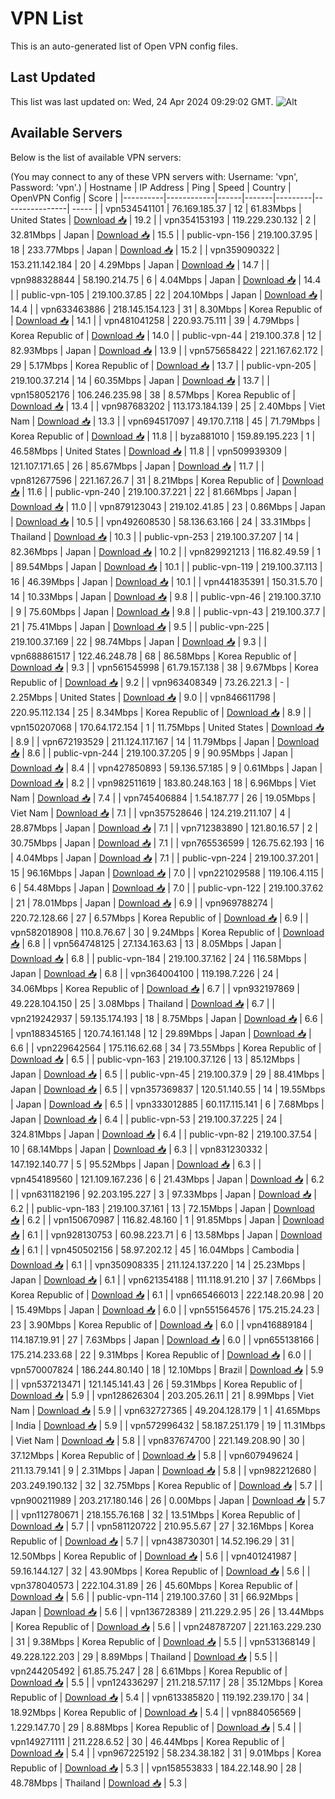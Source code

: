 # VPN List

This is an auto-generated list of Open VPN config files.

## Last Updated

This list was last updated on: Wed, 24 Apr 2024 09:29:02 GMT.
![Alt](https://repobeats.axiom.co/api/embed/186b98318ef1479477931607c1ad7d823f12451f.svg "Repobeats analytics image")

## Available Servers

Below is the list of available VPN servers:

(You may connect to any of these VPN servers with: Username: 'vpn', Password: 'vpn'.)
| Hostname | IP Address | Ping | Speed | Country | OpenVPN Config | Score |
|----------|------------|------|-------|---------|----------------| ----- |
| vpn534541101 | 76.169.185.37 | 12 | 61.83Mbps | United States | [Download 📥](./configs/server_0_US.ovpn) | 19.2 |
| vpn354153193 | 119.229.230.132 | 2 | 32.81Mbps | Japan | [Download 📥](./configs/server_1_JP.ovpn) | 15.5 |
| public-vpn-156 | 219.100.37.95 | 18 | 233.77Mbps | Japan | [Download 📥](./configs/server_2_JP.ovpn) | 15.2 |
| vpn359090322 | 153.211.142.184 | 20 | 4.29Mbps | Japan | [Download 📥](./configs/server_3_JP.ovpn) | 14.7 |
| vpn988328844 | 58.190.214.75 | 6 | 4.04Mbps | Japan | [Download 📥](./configs/server_4_JP.ovpn) | 14.4 |
| public-vpn-105 | 219.100.37.85 | 22 | 204.10Mbps | Japan | [Download 📥](./configs/server_5_JP.ovpn) | 14.4 |
| vpn633463886 | 218.145.154.123 | 31 | 8.30Mbps | Korea Republic of | [Download 📥](./configs/server_6_KR.ovpn) | 14.1 |
| vpn481041258 | 220.93.75.111 | 39 | 4.79Mbps | Korea Republic of | [Download 📥](./configs/server_7_KR.ovpn) | 14.0 |
| public-vpn-44 | 219.100.37.8 | 12 | 82.93Mbps | Japan | [Download 📥](./configs/server_8_JP.ovpn) | 13.9 |
| vpn575658422 | 221.167.62.172 | 29 | 5.17Mbps | Korea Republic of | [Download 📥](./configs/server_9_KR.ovpn) | 13.7 |
| public-vpn-205 | 219.100.37.214 | 14 | 60.35Mbps | Japan | [Download 📥](./configs/server_10_JP.ovpn) | 13.7 |
| vpn158052176 | 106.246.235.98 | 38 | 8.57Mbps | Korea Republic of | [Download 📥](./configs/server_11_KR.ovpn) | 13.4 |
| vpn987683202 | 113.173.184.139 | 25 | 2.40Mbps | Viet Nam | [Download 📥](./configs/server_12_VN.ovpn) | 13.3 |
| vpn694517097 | 49.170.7.118 | 45 | 71.79Mbps | Korea Republic of | [Download 📥](./configs/server_13_KR.ovpn) | 11.8 |
| byza881010 | 159.89.195.223 | 1 | 46.58Mbps | United States | [Download 📥](./configs/server_14_US.ovpn) | 11.8 |
| vpn509939309 | 121.107.171.65 | 26 | 85.67Mbps | Japan | [Download 📥](./configs/server_15_JP.ovpn) | 11.7 |
| vpn812677596 | 221.167.26.7 | 31 | 8.21Mbps | Korea Republic of | [Download 📥](./configs/server_16_KR.ovpn) | 11.6 |
| public-vpn-240 | 219.100.37.221 | 22 | 81.66Mbps | Japan | [Download 📥](./configs/server_17_JP.ovpn) | 11.0 |
| vpn879123043 | 219.102.41.85 | 23 | 0.86Mbps | Japan | [Download 📥](./configs/server_18_JP.ovpn) | 10.5 |
| vpn492608530 | 58.136.63.166 | 24 | 33.31Mbps | Thailand | [Download 📥](./configs/server_19_TH.ovpn) | 10.3 |
| public-vpn-253 | 219.100.37.207 | 14 | 82.36Mbps | Japan | [Download 📥](./configs/server_20_JP.ovpn) | 10.2 |
| vpn829921213 | 116.82.49.59 | 1 | 89.54Mbps | Japan | [Download 📥](./configs/server_21_JP.ovpn) | 10.1 |
| public-vpn-119 | 219.100.37.113 | 16 | 46.39Mbps | Japan | [Download 📥](./configs/server_22_JP.ovpn) | 10.1 |
| vpn441835391 | 150.31.5.70 | 14 | 10.33Mbps | Japan | [Download 📥](./configs/server_23_JP.ovpn) | 9.8 |
| public-vpn-46 | 219.100.37.10 | 9 | 75.60Mbps | Japan | [Download 📥](./configs/server_24_JP.ovpn) | 9.8 |
| public-vpn-43 | 219.100.37.7 | 21 | 75.41Mbps | Japan | [Download 📥](./configs/server_25_JP.ovpn) | 9.5 |
| public-vpn-225 | 219.100.37.169 | 22 | 98.74Mbps | Japan | [Download 📥](./configs/server_26_JP.ovpn) | 9.3 |
| vpn688861517 | 122.46.248.78 | 68 | 86.58Mbps | Korea Republic of | [Download 📥](./configs/server_27_KR.ovpn) | 9.3 |
| vpn561545998 | 61.79.157.138 | 38 | 9.67Mbps | Korea Republic of | [Download 📥](./configs/server_28_KR.ovpn) | 9.2 |
| vpn963408349 | 73.26.221.3 | - | 2.25Mbps | United States | [Download 📥](./configs/server_29_US.ovpn) | 9.0 |
| vpn846611798 | 220.95.112.134 | 25 | 8.34Mbps | Korea Republic of | [Download 📥](./configs/server_30_KR.ovpn) | 8.9 |
| vpn150207068 | 170.64.172.154 | 1 | 11.75Mbps | United States | [Download 📥](./configs/server_31_US.ovpn) | 8.9 |
| vpn672193529 | 211.124.117.167 | 14 | 11.79Mbps | Japan | [Download 📥](./configs/server_32_JP.ovpn) | 8.6 |
| public-vpn-244 | 219.100.37.205 | 9 | 90.95Mbps | Japan | [Download 📥](./configs/server_33_JP.ovpn) | 8.4 |
| vpn427850893 | 59.136.57.185 | 9 | 0.61Mbps | Japan | [Download 📥](./configs/server_34_JP.ovpn) | 8.2 |
| vpn982511619 | 183.80.248.163 | 18 | 6.96Mbps | Viet Nam | [Download 📥](./configs/server_35_VN.ovpn) | 7.4 |
| vpn745406884 | 1.54.187.77 | 26 | 19.05Mbps | Viet Nam | [Download 📥](./configs/server_36_VN.ovpn) | 7.1 |
| vpn357528646 | 124.219.211.107 | 4 | 28.87Mbps | Japan | [Download 📥](./configs/server_37_JP.ovpn) | 7.1 |
| vpn712383890 | 121.80.16.57 | 2 | 30.75Mbps | Japan | [Download 📥](./configs/server_38_JP.ovpn) | 7.1 |
| vpn765536599 | 126.75.62.193 | 16 | 4.04Mbps | Japan | [Download 📥](./configs/server_39_JP.ovpn) | 7.1 |
| public-vpn-224 | 219.100.37.201 | 15 | 96.16Mbps | Japan | [Download 📥](./configs/server_40_JP.ovpn) | 7.0 |
| vpn221029588 | 119.106.4.115 | 6 | 54.48Mbps | Japan | [Download 📥](./configs/server_41_JP.ovpn) | 7.0 |
| public-vpn-122 | 219.100.37.62 | 21 | 78.01Mbps | Japan | [Download 📥](./configs/server_42_JP.ovpn) | 6.9 |
| vpn969788274 | 220.72.128.66 | 27 | 6.57Mbps | Korea Republic of | [Download 📥](./configs/server_43_KR.ovpn) | 6.9 |
| vpn582018908 | 110.8.76.67 | 30 | 9.24Mbps | Korea Republic of | [Download 📥](./configs/server_44_KR.ovpn) | 6.8 |
| vpn564748125 | 27.134.163.63 | 13 | 8.05Mbps | Japan | [Download 📥](./configs/server_45_JP.ovpn) | 6.8 |
| public-vpn-184 | 219.100.37.162 | 24 | 116.58Mbps | Japan | [Download 📥](./configs/server_46_JP.ovpn) | 6.8 |
| vpn364004100 | 119.198.7.226 | 24 | 34.06Mbps | Korea Republic of | [Download 📥](./configs/server_47_KR.ovpn) | 6.7 |
| vpn932197869 | 49.228.104.150 | 25 | 3.08Mbps | Thailand | [Download 📥](./configs/server_48_TH.ovpn) | 6.7 |
| vpn219242937 | 59.135.174.193 | 18 | 8.75Mbps | Japan | [Download 📥](./configs/server_49_JP.ovpn) | 6.6 |
| vpn188345165 | 120.74.161.148 | 12 | 29.89Mbps | Japan | [Download 📥](./configs/server_50_JP.ovpn) | 6.6 |
| vpn229642564 | 175.116.62.68 | 34 | 73.55Mbps | Korea Republic of | [Download 📥](./configs/server_51_KR.ovpn) | 6.5 |
| public-vpn-163 | 219.100.37.126 | 13 | 85.12Mbps | Japan | [Download 📥](./configs/server_52_JP.ovpn) | 6.5 |
| public-vpn-45 | 219.100.37.9 | 29 | 88.41Mbps | Japan | [Download 📥](./configs/server_53_JP.ovpn) | 6.5 |
| vpn357369837 | 120.51.140.55 | 14 | 19.55Mbps | Japan | [Download 📥](./configs/server_54_JP.ovpn) | 6.5 |
| vpn333012885 | 60.117.115.141 | 6 | 7.68Mbps | Japan | [Download 📥](./configs/server_55_JP.ovpn) | 6.4 |
| public-vpn-53 | 219.100.37.225 | 24 | 324.81Mbps | Japan | [Download 📥](./configs/server_56_JP.ovpn) | 6.4 |
| public-vpn-82 | 219.100.37.54 | 10 | 68.14Mbps | Japan | [Download 📥](./configs/server_57_JP.ovpn) | 6.3 |
| vpn831230332 | 147.192.140.77 | 5 | 95.52Mbps | Japan | [Download 📥](./configs/server_58_JP.ovpn) | 6.3 |
| vpn454189560 | 121.109.167.236 | 6 | 21.43Mbps | Japan | [Download 📥](./configs/server_59_JP.ovpn) | 6.2 |
| vpn631182196 | 92.203.195.227 | 3 | 97.33Mbps | Japan | [Download 📥](./configs/server_60_JP.ovpn) | 6.2 |
| public-vpn-183 | 219.100.37.161 | 13 | 72.15Mbps | Japan | [Download 📥](./configs/server_61_JP.ovpn) | 6.2 |
| vpn150670987 | 116.82.48.160 | 1 | 91.85Mbps | Japan | [Download 📥](./configs/server_62_JP.ovpn) | 6.1 |
| vpn928130753 | 60.98.223.71 | 6 | 13.58Mbps | Japan | [Download 📥](./configs/server_63_JP.ovpn) | 6.1 |
| vpn450502156 | 58.97.202.12 | 45 | 16.04Mbps | Cambodia | [Download 📥](./configs/server_64_KH.ovpn) | 6.1 |
| vpn350908335 | 211.124.137.220 | 14 | 25.23Mbps | Japan | [Download 📥](./configs/server_65_JP.ovpn) | 6.1 |
| vpn621354188 | 111.118.91.210 | 37 | 7.66Mbps | Korea Republic of | [Download 📥](./configs/server_66_KR.ovpn) | 6.1 |
| vpn665466013 | 222.148.20.98 | 20 | 15.49Mbps | Japan | [Download 📥](./configs/server_67_JP.ovpn) | 6.0 |
| vpn551564576 | 175.215.24.23 | 23 | 3.90Mbps | Korea Republic of | [Download 📥](./configs/server_68_KR.ovpn) | 6.0 |
| vpn416889184 | 114.187.19.91 | 27 | 7.63Mbps | Japan | [Download 📥](./configs/server_69_JP.ovpn) | 6.0 |
| vpn655138166 | 175.214.233.68 | 22 | 9.31Mbps | Korea Republic of | [Download 📥](./configs/server_70_KR.ovpn) | 6.0 |
| vpn570007824 | 186.244.80.140 | 18 | 12.10Mbps | Brazil | [Download 📥](./configs/server_71_BR.ovpn) | 5.9 |
| vpn537213471 | 121.145.141.43 | 26 | 59.31Mbps | Korea Republic of | [Download 📥](./configs/server_72_KR.ovpn) | 5.9 |
| vpn128626304 | 203.205.26.11 | 21 | 8.99Mbps | Viet Nam | [Download 📥](./configs/server_73_VN.ovpn) | 5.9 |
| vpn632727365 | 49.204.128.179 | 1 | 41.65Mbps | India | [Download 📥](./configs/server_74_IN.ovpn) | 5.9 |
| vpn572996432 | 58.187.251.179 | 19 | 11.31Mbps | Viet Nam | [Download 📥](./configs/server_75_VN.ovpn) | 5.8 |
| vpn837674700 | 221.149.208.90 | 30 | 37.12Mbps | Korea Republic of | [Download 📥](./configs/server_76_KR.ovpn) | 5.8 |
| vpn607949624 | 211.13.79.141 | 9 | 2.31Mbps | Japan | [Download 📥](./configs/server_77_JP.ovpn) | 5.8 |
| vpn982212680 | 203.249.190.132 | 32 | 32.75Mbps | Korea Republic of | [Download 📥](./configs/server_78_KR.ovpn) | 5.7 |
| vpn900211989 | 203.217.180.146 | 26 | 0.00Mbps | Japan | [Download 📥](./configs/server_79_JP.ovpn) | 5.7 |
| vpn112780671 | 218.155.76.168 | 32 | 13.51Mbps | Korea Republic of | [Download 📥](./configs/server_80_KR.ovpn) | 5.7 |
| vpn581120722 | 210.95.5.67 | 27 | 32.16Mbps | Korea Republic of | [Download 📥](./configs/server_81_KR.ovpn) | 5.7 |
| vpn438730301 | 14.52.196.29 | 31 | 12.50Mbps | Korea Republic of | [Download 📥](./configs/server_82_KR.ovpn) | 5.6 |
| vpn401241987 | 59.16.144.127 | 32 | 43.90Mbps | Korea Republic of | [Download 📥](./configs/server_83_KR.ovpn) | 5.6 |
| vpn378040573 | 222.104.31.89 | 26 | 45.60Mbps | Korea Republic of | [Download 📥](./configs/server_84_KR.ovpn) | 5.6 |
| public-vpn-114 | 219.100.37.60 | 31 | 66.92Mbps | Japan | [Download 📥](./configs/server_85_JP.ovpn) | 5.6 |
| vpn136728389 | 211.229.2.95 | 26 | 13.44Mbps | Korea Republic of | [Download 📥](./configs/server_86_KR.ovpn) | 5.6 |
| vpn248787207 | 221.163.229.230 | 31 | 9.38Mbps | Korea Republic of | [Download 📥](./configs/server_87_KR.ovpn) | 5.5 |
| vpn531368149 | 49.228.122.203 | 29 | 8.89Mbps | Thailand | [Download 📥](./configs/server_88_TH.ovpn) | 5.5 |
| vpn244205492 | 61.85.75.247 | 28 | 6.61Mbps | Korea Republic of | [Download 📥](./configs/server_89_KR.ovpn) | 5.5 |
| vpn124336297 | 211.218.57.117 | 28 | 35.12Mbps | Korea Republic of | [Download 📥](./configs/server_90_KR.ovpn) | 5.4 |
| vpn613385820 | 119.192.239.170 | 34 | 18.92Mbps | Korea Republic of | [Download 📥](./configs/server_91_KR.ovpn) | 5.4 |
| vpn884056569 | 1.229.147.70 | 29 | 8.88Mbps | Korea Republic of | [Download 📥](./configs/server_92_KR.ovpn) | 5.4 |
| vpn149271111 | 211.228.6.52 | 30 | 46.44Mbps | Korea Republic of | [Download 📥](./configs/server_93_KR.ovpn) | 5.4 |
| vpn967225192 | 58.234.38.182 | 31 | 9.01Mbps | Korea Republic of | [Download 📥](./configs/server_94_KR.ovpn) | 5.3 |
| vpn158553833 | 184.22.148.90 | 28 | 48.78Mbps | Thailand | [Download 📥](./configs/server_95_TH.ovpn) | 5.3 |
